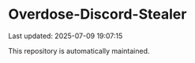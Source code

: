 # Overdose-Discord-Stealer

Last updated: 2025-07-09 19:07:15

This repository is automatically maintained.

